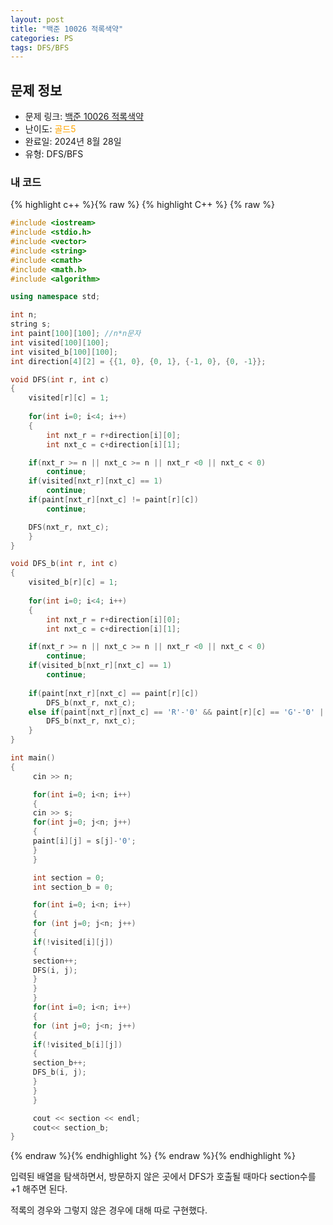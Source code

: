 ```yaml
---
layout: post
title: "백준 10026 적록색약"
categories: PS
tags: DFS/BFS
---
```


## 문제 정보
- 문제 링크: [백준 10026 적록색약](https://www.acmicpc.net/problem/10026)
- 난이도: <span style="color:#FFA500">골드5</span>
- 완료일: 2024년 8월 28일
- 유형: DFS/BFS

### 내 코드
{% highlight c++ %}{% raw %}
{% highlight C++ %} {% raw %}
````cpp
#include <iostream>
#include <stdio.h>
#include <vector>
#include <string>
#include <cmath>
#include <math.h>
#include <algorithm>

using namespace std;

int n;
string s;
int paint[100][100]; //n*n문자
int visited[100][100];
int visited_b[100][100];
int direction[4][2] = {{1, 0}, {0, 1}, {-1, 0}, {0, -1}};

void DFS(int r, int c)
{
    visited[r][c] = 1;
 
    for(int i=0; i<4; i++)
    {
        int nxt_r = r+direction[i][0];
        int nxt_c = c+direction[i][1];

    if(nxt_r >= n || nxt_c >= n || nxt_r <0 || nxt_c < 0)
        continue;
    if(visited[nxt_r][nxt_c] == 1)
        continue;
    if(paint[nxt_r][nxt_c] != paint[r][c])
        continue;

    DFS(nxt_r, nxt_c);
    }
}

void DFS_b(int r, int c)
{
    visited_b[r][c] = 1;
 
    for(int i=0; i<4; i++)
    {
        int nxt_r = r+direction[i][0];
        int nxt_c = c+direction[i][1];

    if(nxt_r >= n || nxt_c >= n || nxt_r <0 || nxt_c < 0)
        continue;
    if(visited_b[nxt_r][nxt_c] == 1)
        continue;
    
    if(paint[nxt_r][nxt_c] == paint[r][c])
        DFS_b(nxt_r, nxt_c);
    else if(paint[nxt_r][nxt_c] == 'R'-'0' && paint[r][c] == 'G'-'0' || paint[nxt_r][nxt_c] == 'G'-'0' && paint[r][c] =='R'-'0')
        DFS_b(nxt_r, nxt_c);
    }
}

int main()
{    
	 cin >> n;

	 for(int i=0; i<n; i++)
	 {
	 cin >> s;
	 for(int j=0; j<n; j++)
	 {
	 paint[i][j] = s[j]-'0';
	 }
	 }

	 int section = 0;
	 int section_b = 0;

	 for(int i=0; i<n; i++)
	 {
	 for (int j=0; j<n; j++)
	 {
	 if(!visited[i][j])
	 {
	 section++;
	 DFS(i, j);
	 }
	 }
	 }
	 for(int i=0; i<n; i++)
	 {
	 for (int j=0; j<n; j++)
	 {
	 if(!visited_b[i][j])
	 {
	 section_b++;
	 DFS_b(i, j);
	 }
	 }
	 }

	 cout << section << endl;
	 cout<< section_b;
}  
````
{% endraw %}{% endhighlight %}
{% endraw %}{% endhighlight %}

입력된 배열을 탐색하면서, 방문하지 않은 곳에서 DFS가 호출될 때마다 section수를 +1 해주면 된다.

적록의 경우와 그렇지 않은 경우에 대해 따로 구현했다.
